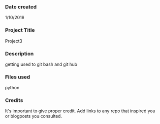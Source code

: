 ### Date created
1/10/2019

### Project Title
Project3

### Description
getting used to git bash and git hub

### Files used
python 

### Credits
It's important to give proper credit. Add links to any repo that inspired you or blogposts you consulted.
